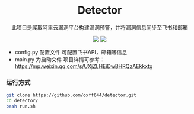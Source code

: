 
<p align="center">
    <h1 align="center" >Detector</h1>
    <p align="center">此项目是爬取阿里云漏洞平台构建漏洞预警，并将漏洞信息同步至飞书和邮箱</p>
        <p align="center">
    <a target="_blank" href="https://www.python.org/downloads/" title="Python version"><img src="https://img.shields.io/badge/python-%3E=_3.8-green.svg"></a>
    <a target="_blank" href="LICENSE" title="License: MIT"><img src="https://img.shields.io/badge/License-MIT-blue.svg"></a>
</p>


- config.py 配置文件 可配置飞书API，邮箱等信息
- main.py 为启动文件
项目详情可参考：https://mp.weixin.qq.com/s/UXjZLHEiDwBHRQzAEkkxtg
### 运行方式

```bash
git clone https://github.com/oxff644/detector.git
cd detector/
bash run.sh 
```
